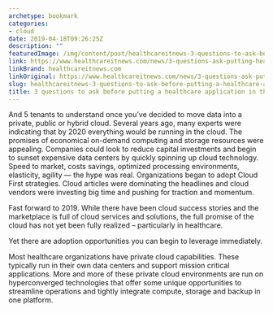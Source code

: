 ```yaml
---
archetype: bookmark
categories:
- cloud
date: 2019-04-18T09:26:25Z
description: ""
featuredImage: /img/content/post/healthcareitnews-3-questions-to-ask-before-putting-a-healthcare-application-in-the-cloud.jpg
link: https://www.healthcareitnews.com/news/3-questions-ask-putting-healthcare-application-cloud-0
linkBrand: healthcareitnews.com
linkOriginal: https://www.healthcareitnews.com/news/3-questions-ask-putting-healthcare-application-cloud-0
slug: healthcareitnews-3-questions-to-ask-before-putting-a-healthcare-application-in-the-cloud
title: 3 questions to ask before putting a healthcare application in the cloud
---
```

And 5 tenants to understand once you’ve decided to move data into a private, public or hybrid cloud. Several years ago, many experts were indicating that by 2020 everything would be running in the cloud. The promises of economical on-demand computing and storage resources were appealing. Companies could look to reduce capital investments and begin to sunset expensive data centers by quickly spinning up cloud technology. Speed to market, costs savings, optimized processing environments, elasticity, agility — the hype was real.  Organizations began to adopt Cloud First strategies. Cloud articles were dominating the headlines and cloud vendors were investing big time and pushing for traction and momentum.

Fast forward to 2019.  While there have been cloud success stories and the marketplace is full of cloud services and solutions, the full promise of the cloud has not yet been fully realized – particularly in healthcare.

Yet there are adoption opportunities you can begin to leverage immediately.

Most healthcare organizations have private cloud capabilities.  These typically run in their own data centers and support mission critical applications. More and more of these private cloud environments are run on hyperconverged technologies that offer some unique opportunities to streamline operations and tightly integrate compute, storage and backup in one platform.

